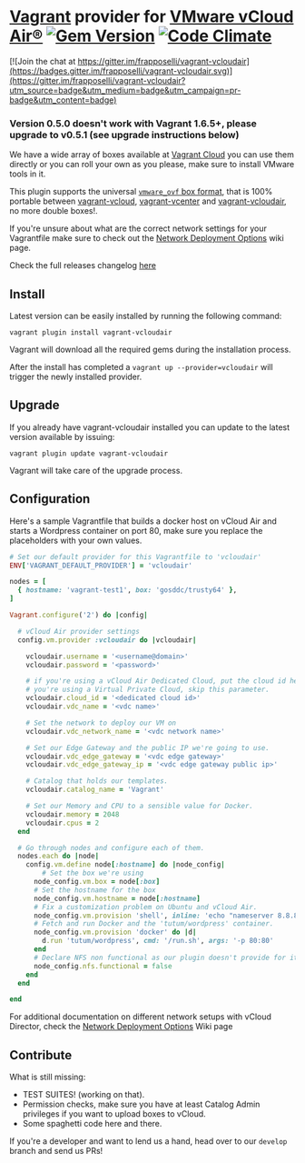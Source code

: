 [Vagrant](http://www.vagrantup.com) provider for [VMware vCloud Air®](http://vcloud.vmware.com) [![Gem Version](https://badge.fury.io/rb/vagrant-vcloudair.svg)](http://badge.fury.io/rb/vagrant-vcloudair) [![Code Climate](https://codeclimate.com/github/gosddc/vagrant-vcloudair/badges/gpa.svg)](https://codeclimate.com/github/gosddc/vagrant-vcloudair)
=============

[![Join the chat at https://gitter.im/frapposelli/vagrant-vcloudair](https://badges.gitter.im/frapposelli/vagrant-vcloudair.svg)](https://gitter.im/frapposelli/vagrant-vcloudair?utm_source=badge&utm_medium=badge&utm_campaign=pr-badge&utm_content=badge)

### Version 0.5.0 doesn't work with Vagrant 1.6.5+, please upgrade to v0.5.1 (see upgrade instructions below)

We have a wide array of boxes available at [Vagrant Cloud](https://vagrantcloud.com/gosddc) you can use them directly or you can roll your own as you please, make sure to install VMware tools in it.

This plugin supports the universal [```vmware_ovf``` box format](https://github.com/gosddc/packer-post-processor-vagrant-vmware-ovf/wiki/vmware_ovf-Box-Format), that is 100% portable between [vagrant-vcloud](https://github.com/frapposelli/vagrant-vcloud), [vagrant-vcenter](https://github.com/gosddc/vagrant-vcenter) and [vagrant-vcloudair](https://github.com/gosddc/vagrant-vcloudair), no more double boxes!.

If you're unsure about what are the correct network settings for your Vagrantfile make sure to check out the [Network Deployment Options](https://github.com/gosddc/vagrant-vcloudair/wiki/Network-Deployment-Options) wiki page.

Check the full releases changelog [here](../../releases)

Install
-------------

Latest version can be easily installed by running the following command:

```vagrant plugin install vagrant-vcloudair```

Vagrant will download all the required gems during the installation process.

After the install has completed a ```vagrant up --provider=vcloudair``` will trigger the newly installed provider.

Upgrade
-------------

If you already have vagrant-vcloudair installed you can update to the latest version available by issuing:

```vagrant plugin update vagrant-vcloudair```

Vagrant will take care of the upgrade process.

Configuration
-------------

Here's a sample Vagrantfile that builds a docker host on vCloud Air and starts a Wordpress container on port 80, make sure you replace the placeholders with your own values.

```ruby
# Set our default provider for this Vagrantfile to 'vcloudair'
ENV['VAGRANT_DEFAULT_PROVIDER'] = 'vcloudair'

nodes = [
  { hostname: 'vagrant-test1', box: 'gosddc/trusty64' },
]

Vagrant.configure('2') do |config|

  # vCloud Air provider settings
  config.vm.provider :vcloudair do |vcloudair|

    vcloudair.username = '<username@domain>'
    vcloudair.password = '<password>'

    # if you're using a vCloud Air Dedicated Cloud, put the cloud id here, if
    # you're using a Virtual Private Cloud, skip this parameter.
    vcloudair.cloud_id = '<dedicated cloud id>'
    vcloudair.vdc_name = '<vdc name>'

    # Set the network to deploy our VM on
    vcloudair.vdc_network_name = '<vdc network name>'

    # Set our Edge Gateway and the public IP we're going to use.
    vcloudair.vdc_edge_gateway = '<vdc edge gateway>'
    vcloudair.vdc_edge_gateway_ip = '<vdc edge gateway public ip>'

    # Catalog that holds our templates.
    vcloudair.catalog_name = 'Vagrant'

    # Set our Memory and CPU to a sensible value for Docker.
    vcloudair.memory = 2048
    vcloudair.cpus = 2
  end

  # Go through nodes and configure each of them.
  nodes.each do |node|
    config.vm.define node[:hostname] do |node_config|
    	# Set the box we're using
      node_config.vm.box = node[:box]
      # Set the hostname for the box
      node_config.vm.hostname = node[:hostname]
      # Fix a customization problem on Ubuntu and vCloud Air.
      node_config.vm.provision 'shell', inline: 'echo "nameserver 8.8.8.8" >> tmp; sudo mv tmp /etc/resolvconf/resolv.conf.d/base; sudo resolvconf -u'
      # Fetch and run Docker and the 'tutum/wordpress' container.
      node_config.vm.provision 'docker' do |d|
        d.run 'tutum/wordpress', cmd: '/run.sh', args: '-p 80:80'
      end
      # Declare NFS non functional as our plugin doesn't provide for it.
      node_config.nfs.functional = false
    end
  end

end
```

For additional documentation on different network setups with vCloud Director, check the [Network Deployment Options](../../wiki/Network-Deployment-Options) Wiki page

Contribute
-------------

What is still missing:

- TEST SUITES! (working on that).
- Permission checks, make sure you have at least Catalog Admin privileges if you want to upload boxes to vCloud.
- Some spaghetti code here and there.

If you're a developer and want to lend us a hand, head over to our ```develop``` branch and send us PRs!

